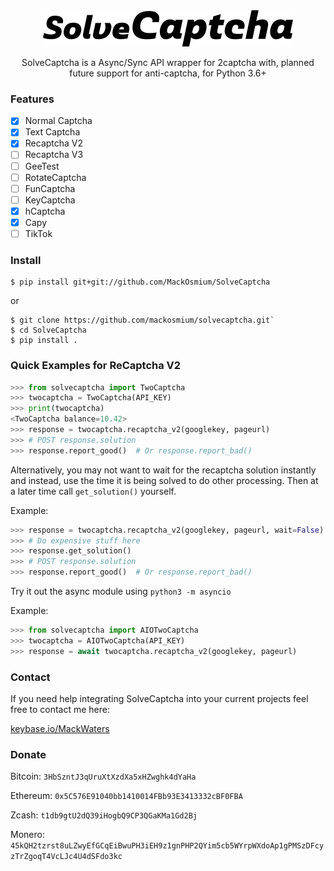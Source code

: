 <div align="center">
    <img src="https://raw.githubusercontent.com/MackOsmium/SolveCaptcha/master/images/solvecaptcha.png"/>
    <p>SolveCaptcha is a Async/Sync API wrapper for 2captcha with, planned future support for anti-captcha, for Python 3.6+</p>
</div>

### Features

- [x] Normal Captcha
- [x] Text Captcha
- [x] Recaptcha V2 
- [ ] Recaptcha V3
- [ ] GeeTest
- [ ] RotateCaptcha
- [ ] FunCaptcha
- [ ] KeyCaptcha
- [x] hCaptcha
- [x] Capy
- [ ] TikTok

### Install

```
$ pip install git+git://github.com/MackOsmium/SolveCaptcha
```

or

```
$ git clone https://github.com/mackosmium/solvecaptcha.git`
$ cd SolveCaptcha
$ pip install .
```

### Quick Examples for ReCaptcha V2

```python
>>> from solvecaptcha import TwoCaptcha
>>> twocaptcha = TwoCaptcha(API_KEY)
>>> print(twocaptcha)
<TwoCaptcha balance=10.42>
>>> response = twocaptcha.recaptcha_v2(googlekey, pageurl)
>>> # POST response.solution
>>> response.report_good()  # Or response.report_bad()
```

Alternatively, you may not want to wait for the recaptcha solution instantly and instead, use the time it is being solved to do other processing. Then at a later time call `get_solution()` yourself.

Example:

```python
>>> response = twocaptcha.recaptcha_v2(googlekey, pageurl, wait=False)
>>> # Do expensive stuff here
>>> response.get_solution()
>>> # POST response.solution
>>> response.report_good()  # Or response.report_bad()
```

Try it out the async module using `python3 -m asyncio`

Example:

```python
>>> from solvecaptcha import AIOTwoCaptcha
>>> twocaptcha = AIOTwoCaptcha(API_KEY)
>>> response = await twocaptcha.recaptcha_v2(googlekey, pageurl)
```


### Contact

If you need help integrating SolveCaptcha into your current projects feel free to contact me here:

<a href="https://keybase.io/mackwaters">keybase.io/MackWaters</a>

### Donate

Bitcoin: `3HbSzntJ3qUruXtXzdXa5xHZwghk4dYaHa`

Ethereum: `0x5C576E91040bb1410014FBb93E3413332cBF0FBA`

Zcash: `t1db9gtU2dQ39iHogbQ9CP3QGaKMa1Gd2Bj`

Monero: `45kQH2tzrst8uLZwyEfGCqEiBwuPH3iEH9z1gnPHP2QYim5cb5WYrpWXdoAp1gPMSzDFcyzTrZgoqT4VcLJc4U4dSFdo3kc`
